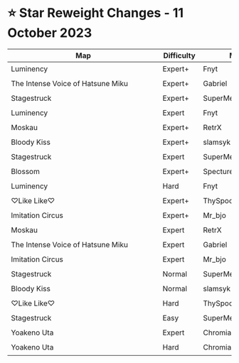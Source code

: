 # ⭐ Star Reweight Changes - 11 October 2023

| <div style="width:325px">Map</div> | <div style="width:75px">Difficulty</div> | <div style="width:200px">Mapper(s)</div> | <div style="width:175px">Star Rating Change</div> |
|-----|------------|-----------|---------------------------------------------------|
| Luminency | Expert+ | Fnyt | ⭐ 12.42 → ⭐ 12.48 |
| The Intense Voice of Hatsune Miku | Expert+ | Gabriel | ⭐ 10.72 → ⭐ 10.52 |
| Stagestruck | Expert+ | SuperMemer417 | ⭐ 10.22 → ⭐ 9.75 |
| Luminency | Expert | Fnyt | ⭐ 9.99 → ⭐ 10.14 |
| Moskau | Expert+ | RetrX | ⭐ 9.54 → ⭐ 9.06 |
| Bloody Kiss | Expert+ | slamsyk | ⭐ 8.67 → ⭐ 8.72 |
| Stagestruck | Expert | SuperMemer417 | ⭐ 8.42 → ⭐ 7.72 |
| Blossom | Expert+ | Specture7 | ⭐ 7.93 → ⭐ 7.45 |
| Luminency | Hard | Fnyt | ⭐ 6.66 → ⭐ 6.7 |
| ♡Like Like♡ | Expert+ | ThySpoon | ⭐ 6.48 → ⭐ 6.9 |
| Imitation Circus | Expert+ | Mr_bjo | ⭐ 6.33 → ⭐ 6.43 |
| Moskau | Expert | RetrX | ⭐ 6.08 → ⭐ 5.68 |
| The Intense Voice of Hatsune Miku | Expert | Gabriel | ⭐ 5.6 → ⭐ 5.95 |
| Imitation Circus | Expert | Mr_bjo | ⭐ 4.7 → ⭐ 4.35 |
| Stagestruck | Normal | SuperMemer417 | ⭐ 3.78 → ⭐ 4.0 |
| Bloody Kiss | Normal | slamsyk | ⭐ 3.49 → ⭐ 3.54 |
| ♡Like Like♡ | Hard | ThySpoon | ⭐ 3.4 → ⭐ 3.45 |
| Stagestruck | Easy | SuperMemer417 | ⭐ 3.31 → ⭐ 4.33 |
| Yoakeno Uta | Expert | Chromia | ⭐ 2.94 → ⭐ 3.93 |
| Yoakeno Uta | Hard | Chromia | ⭐ 2.84 → ⭐ 3.44 |